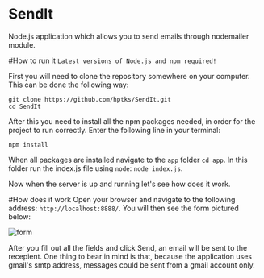 # SendIt
Node.js application which allows you to send emails through nodemailer module.

#How to run it
```Latest versions of Node.js and npm required!```

First you will need to clone the repository somewhere on your computer. This can be done the following way:
```
git clone https://github.com/hptks/SendIt.git
cd SendIt
```

After this you need to install all the npm packages needed, in order for the project to run correctly. Enter the following line in your terminal:
```
npm install
```

When all packages are installed navigate to the ```app``` folder ```cd app```. In this folder run the index.js file using ```node```: ```node index.js```.

Now when the server is up and running let's see how does it work.

#How does it work
Open your browser and navigate to the following address: ```http://localhost:8888/```. You will then see the form pictured below:

![form](https://cloud.githubusercontent.com/assets/10895161/16715538/da6d9a78-46da-11e6-9913-d5ee57e5daef.png)

After you fill out all the fields and click Send, an email will be sent to the recepient. One thing to bear in mind is that, because the application uses gmail's smtp address, messages could be sent from a gmail account only.
